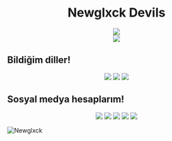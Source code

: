 <h1 align="center"> Newglxck Devils</h1>

<div align="center">
<a href="http://tr.devils.cf" target="_blank"><img src="https://i.hizliresim.com/4b27ql9.png" /></a>
</div>

<div align="center">
    <a href="https://discord.com/users/836708164514086973" title="Discord Account"><img src="https://steamuserimages-a.akamaihd.net/ugc/825757737332446748/714A3C80D1DFB241ABA12F1328CE803C6CCA0526/?imw=5000&imh=5000&ima=fit&impolicy=Letterbox&imcolor=%23000000&letterbox=false"></a>
</div>

## Bildiğim diller!
<div align="center">
<img src="https://img.shields.io/badge/javascript%20-%23323330.svg?&style=for-the-badge&logo=javascript&logoColor=%23F7DF1E"/> 
<img src="https://img.shields.io/badge/typescript%20-%23E34F26.svg?&style=for-the-badge&logo=typescript&logoColor=white"/>
<img src="https://img.shields.io/badge/node.js%20-%2343853D.svg?&style=for-the-badge&logo=node.js&logoColor=white"/>

</div>

## Sosyal medya hesaplarım!
<p align="center">
   <a href="https://discord.com/users/836708164514086973" target"blank_"><img src="https://img.shields.io/badge/discord%20-111111.svg?&style=for-the-badge&logo=discord&logoColor=white"></a>
   <a href="https://open.spotify.com/playlist/4o53acTjjAThSgdAyFR4LS?si=8e6b81075d084f7b" target"blank_"><img src="https://img.shields.io/badge/Spotify%20-111111.svg?&style=for-the-badge&logo=spotify&logoColor=white"></a>
   <a href="https://instagram.com/newqlxck" target"blank_"><img src="https://img.shields.io/badge/INSTAGRAM%20-111111.svg?&style=for-the-badge&logo=instagram&logoColor=white"></a>
   <a href="https://github.com/newglxck" target"blank_"><img src="https://img.shields.io/badge/GitHub%20-111111.svg?&style=for-the-badge&logo=github&logoColor=white"></a>
<a href="https://discord.gg/FUAds7mJB6H" target"blank_"><img src="https://img.shields.io/discord/846052076387958845?style=for-the-badge&color=000000&label=schwesta&logo=node.js&logoColor=white"></a>
</p>
<img src="https://komarev.com/ghpvc/?username=Bankerr&label=Ziyaretçi%20Sayısı&color=552b75" alt="Newglxck" />

